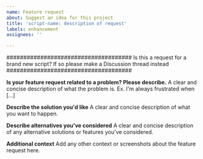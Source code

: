 ```yaml
---
name: Feature request
about: Suggest an idea for this project
title: 'script-name: description of request'
labels: enhancement
assignees: ''

---
```


#####################################
Is this a request for a brand new script?
If so please make a Discussion thread instead
#####################################

**Is your feature request related to a problem? Please describe.**
A clear and concise description of what the problem is. Ex. I'm always frustrated when [...]

**Describe the solution you'd like**
A clear and concise description of what you want to happen.

**Describe alternatives you've considered**
A clear and concise description of any alternative solutions or features you've considered.

**Additional context**
Add any other context or screenshots about the feature request here.
